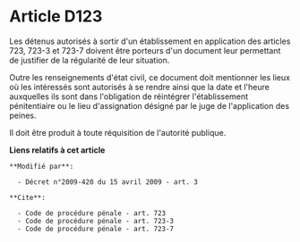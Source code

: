 # Article D123

Les détenus autorisés à sortir d'un établissement en application des articles 723, 723-3 et 723-7 doivent être porteurs d'un
document leur permettant de justifier de la régularité de leur situation. 

Outre les renseignements d'état civil, ce document doit mentionner les lieux où les intéressés sont autorisés à se rendre
ainsi que la date et l'heure auxquelles ils sont dans l'obligation de réintégrer l'établissement pénitentiaire ou le lieu
d'assignation désigné par le juge de l'application des peines. 

Il doit être produit à toute réquisition de l'autorité publique.

**Liens relatifs à cet article**

	**Modifié par**:

	  - Décret n°2009-420 du 15 avril 2009 - art. 3

	**Cite**:

	  - Code de procédure pénale - art. 723
	  - Code de procédure pénale - art. 723-3
	  - Code de procédure pénale - art. 723-7
